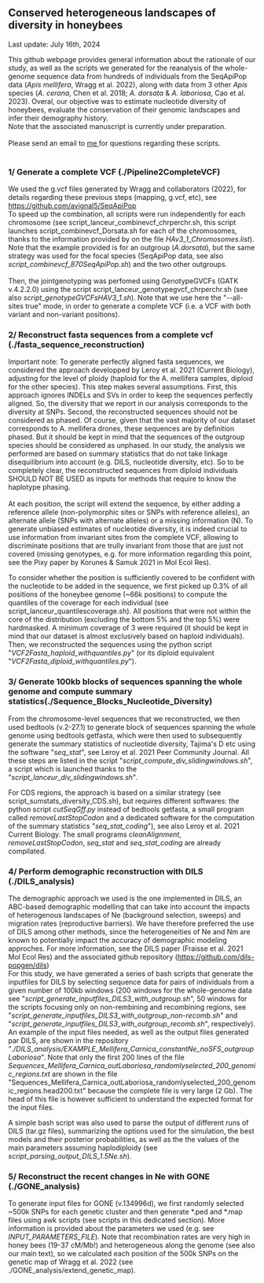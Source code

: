 ## Conserved heterogeneous landscapes of diversity in honeybees
Last update: July 16th, 2024<br>

This github webpage provides general information about the rationale of our study, as well as the scripts we generated for the reanalysis of the whole-genome sequence data from hundreds of individuals from the SeqApiPop data (<i>Apis mellifera</i>, Wragg et al. 2022), along with data from 3 other <i>Apis</i> species (<i>A. cerana</i>, Chen et al. 2018; <i>A. dorsata</i> & <i>A. laboriosa</i>, Cao et al. 2023). Overal, our objective was to estimate nucleotide diversity of honeybees, evaluate the conservation of their genomic landscapes and infer their demography history. <br>
Note that the associated manuscript is currently under preparation. <br> <br> 
Please send an email to <a href="mailto:thibault.leroy@inrae.fr?subject=[SeqApiPopReanalysis-Github]">me </a> for questions regarding these scripts. <br> <br>


### 1/ Generate a complete VCF (./Pipeline2CompleteVCF)
We used the g.vcf files generated by Wragg and collaborators (2022), for details regarding these previous steps (mapping, g.vcf, etc), see https://github.com/avignal5/SeqApiPop <br>
To speed up the combination, all scripts were run independently for each chromosome (see script_lanceur_combinevcf_chrperchr.sh, this script launches script_combinevcf_Dorsata.sh for each of the chromosomes, thanks to the information provided by on the file <i>HAv3_1_Chromosomes.list</i>). Note that the example provided is for an outgroup (<i>A.dorsata</i>), but the same strategy was used for the focal species (SeqApiPop data, see also <i>script_combinevcf_870SeqApiPop.sh</i>) and the two other outgroups. <br><br>
Then, the jointgenotyping was perfomed using GenotypeGVCFs (GATK v.4.2.2.0) using the script script_lanceur_genotypegvcf_chrperchr.sh (see also <i>script_genotypeGVCFsHAV3_1.sh</i>). Note that we use here the "--all-sites true" mode, in order to generate a complete VCF (i.e. a VCF with both variant and non-variant positions). <br>

### 2/ Reconstruct fasta sequences from a complete vcf (./fasta_sequence_reconstruction)
Important note: To generate perfectly aligned fasta sequences, we considered the approach developped by Leroy et al. 2021 (Current Biology), adjusting for the level of ploidy (haploid for the A. mellifera samples, diploid for the other species). This step makes several assumptions. First, this approach ignores INDELs and SVs in order to keep the sequences perfectly aligned. So, the diversity that we report in our analysis corresponds to the diversity at SNPs. Second, the reconstructed sequences should not be considered as phased. Of course, given that the vast majority of our dataset corresponds to A. mellifera drones, these sequences are by definition phased. But it should be kept in mind that the sequences of the outgroup species should be considered as unphased. In our study, the analysis we performed are based on summary statistics that do not take linkage disequilibrium into account (e.g. DILS, nucleotide diversity, etc). So to be completely clear, the reconstructed sequences from diploid individuals SHOULD NOT BE USED as inputs for methods that require to know the haplotype phasing.<br><br>
At each position, the script will extend the sequence, by either adding a reference allele (non-polymorphic sites or SNPs with reference alleles), an alternate allele (SNPs with alternate alleles) or a missing information (N). To generate unbiased estimates of nucleotide diversity, it is indeed crucial to use information from invariant sites from the complete VCF, allowing to discriminate positions that are trully invariant from those that are just not covered (missing genotypes, e.g. for more information regarding this point, see the Pixy paper by Korunes & Samuk 2021 in Mol Ecol Res).<br>

To consider whether the position is sufficiently covered to be confident with the nucleotide to be added in the sequence, we first picked up 0.3% of all positions of the honeybee genome (~66k positions) to compute the quantiles of the coverage for each individual (see script_lanceur_quantilescoverage.sh). All positions that were not within the core of the distribution (excluding the bottom 5% and the top 5%) were hardmasked. A minimum coverage of 3 were required (it should be kept in mind that our dataset is almost exclusively based on haploid individuals). Then, we reconstructed the sequences using the python script "<i>VCF2Fasta_haploid_withquantiles.py</i>" (or its diploid equivalent "<i>VCF2Fasta_diploid_withquantiles.py</i>").<br>

### 3/ Generate 100kb blocks of sequences spanning the whole genome and compute summary statistics(./Sequence_Blocks_Nucleotide_Diversity)
From the chromosome-level sequences that we reconstructed, we then used bedtools (v.2-27.1) to generate block of sequences spanning the whole genome using bedtools getfasta, which were then used to subsequently generate the summary statistics of nucleotide diversity, Tajima's D etc using the software "<i>seq_stat</i>", see Leroy et al. 2021 Peer Community Journal. All these steps are listed in the script "<i>script_compute_div_slidingwindows.sh</i>", a script which is launched thanks to the "<i>script_lanceur_div_slidingwindows.sh</i>". <br>

For CDS regions, the approach is based on a similar strategy (see script_sumstats_diversity_CDS.sh), but requires different softwares: the python script <i>cutSeqGff.py</i> instead of bedtools getfasta, a small program called <i>removeLastStopCodon</i> and a dedicated software for the computation of the summary statistics "<i>seq_stat_coding</i>"), see also Leroy et al. 2021 Current Biology. The small programs <i>cleanAlignment</i>, <i>removeLastStopCodon</i>, <i>seq_stat</i> and <i>seq_stat_coding</i> are already compilated.

### 4/ Perform demographic reconstruction with DILS (./DILS_analysis)
The demographic approach we used is the one implemented in DILS, an ABC-based demographic modelling that can take into account the impacts of heterogenous landscapes of Ne (background selection, sweeps) and migration rates (reproductive barriers). We have therefore preferred the use of DILS among other methods, since the heterogeneities of Ne and Nm are known to potentially impact the accuracy of demographic modeling approches. For more information, see the DILS paper (Fraisse et al. 2021 Mol Ecol Res) and the associated github repository (https://github.com/dils-popgen/dils) <br>
For this study, we have generated a series of bash scripts that generate the inputfiles for DILS by selecting sequence data for pairs of individuals from a given number of 100kb windows (200 windows for the whole-genome data see "<i>script_generate_inputfiles_DILS3_with_outgroup.sh</i>", 50 windows for the scripts focusing only on non-rembining and recombining regions, see "<i>script_generate_inputfiles_DILS3_with_outgroup_non-recomb.sh</i>" and "<i>script_generate_inputfiles_DILS3_with_outgroup_recomb.sh</i>", respectively). An example of the input files needed, as well as the output files generated par DILS, are shown in the repository "<i>./DILS_analysis/EXAMPLE_Mellifera_Carnica_constantNe_noSFS_outgroupLaboriosa</i>". Note that only the first 200 lines of the file <i>Sequences_Mellifera_Carnica_outLaboriosa_randomlyselected_200_genomic_regions.txt</i> are shown in the file "</i>Sequences_Mellifera_Carnica_outLaboriosa_randomlyselected_200_genomic_regions.head200.txt</i>" because the complete file is very large (2 Gb). The head of this file is however sufficient to understand the expected format for the input files. <br>

A simple bash script was also used to parse the output of different runs of DILS (tar.gz files), summarizing the options used for the simulation, the best models and their posterior probabilities, as well as the the values of the main parameters assuming haplodiploidy (see <i>script_parsing_output_DILS_1.5Ne.sh</i>). <br>

### 5/ Reconstruct the recent changes in Ne with GONE (./GONE_analysis)
To generate input files for GONE (v.134996d), we first randomly selected ~500k SNPs for each genetic cluster and then generate *.ped and *.map files using awk scripts (see scripts in this dedicated section). More information is provided about the parameters we used (e.g. see <i>INPUT_PARAMETERS_FILE</i>). Note that recombination rates are very high in honey bees (19-37 cM/Mb!) and heterogeneous along the genome (see also our main text), so we calculated each position of the 500k SNPs on the genetic map of Wragg et al. 2022 (see ./GONE_analysis/extend_genetic_map).
